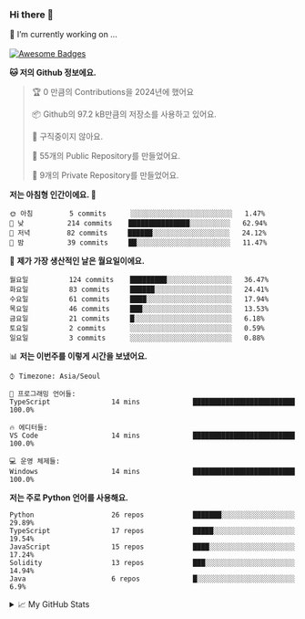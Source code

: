 ### Hi there 👋 
🔭 I’m currently working on ... </br></br>
[![Awesome Badges](https://img.shields.io/badge/Introduce-EN-green.svg)](https://github.com/tlatkdgus1/tlatkdgus1/blob/main/README.md.en)

<!--START_SECTION:waka-->
**🐱 저의 Github 정보에요.** 

> 🏆 0 만큼의 Contributions을 2024년에 했어요
 > 
> 📦 Github의 97.2 kB만큼의 저장소를 사용하고 있어요. 
 > 
> 🚫 구직중이지 않아요.
 > 
> 📜 55개의 Public Repository를 만들었어요. 
 > 
> 🔑 9개의 Private Repository를 만들었어요.  

**저는 아침형 인간이에요. 🐤** 

```text
🌞 아침         5 commits      ░░░░░░░░░░░░░░░░░░░░░░░░░   1.47% 
🌆 낮　         214 commits    ███████████████░░░░░░░░░░   62.94% 
🌃 저녁         82 commits     ██████░░░░░░░░░░░░░░░░░░░   24.12% 
🌙 밤　         39 commits     ██░░░░░░░░░░░░░░░░░░░░░░░   11.47%

```
📅 **제가 가장 생산적인 날은 월요일이에요.** 

```text
월요일          124 commits    █████████░░░░░░░░░░░░░░░░   36.47% 
화요일          83 commits     ██████░░░░░░░░░░░░░░░░░░░   24.41% 
수요일          61 commits     ████░░░░░░░░░░░░░░░░░░░░░   17.94% 
목요일          46 commits     ███░░░░░░░░░░░░░░░░░░░░░░   13.53% 
금요일          21 commits     █░░░░░░░░░░░░░░░░░░░░░░░░   6.18% 
토요일          2 commits      ░░░░░░░░░░░░░░░░░░░░░░░░░   0.59% 
일요일          3 commits      ░░░░░░░░░░░░░░░░░░░░░░░░░   0.88%

```


📊 **저는 이번주를 이렇게 시간을 보냈어요.** 

```text
⌚︎ Timezone: Asia/Seoul

💬 프로그래밍 언어들: 
TypeScript               14 mins             █████████████████████████   100.0%

🔥 에디터들: 
VS Code                  14 mins             █████████████████████████   100.0%

💻 운영 체제들: 
Windows                  14 mins             █████████████████████████   100.0%

```

**저는 주로 Python 언어를 사용해요.** 

```text
Python                   26 repos            ███████░░░░░░░░░░░░░░░░░░   29.89% 
TypeScript               17 repos            █████░░░░░░░░░░░░░░░░░░░░   19.54% 
JavaScript               15 repos            ████░░░░░░░░░░░░░░░░░░░░░   17.24% 
Solidity                 13 repos            ███░░░░░░░░░░░░░░░░░░░░░░   14.94% 
Java                     6 repos             █░░░░░░░░░░░░░░░░░░░░░░░░   6.9%

```



<!--END_SECTION:waka-->

<details>
<summary>📈 My GitHub Stats</summary>
<p align="center"> <img src="https://github-readme-stats.vercel.app/api?username=tlatkdgus1&show_icons=true" alt="tlatkdgus1" />
</details>
